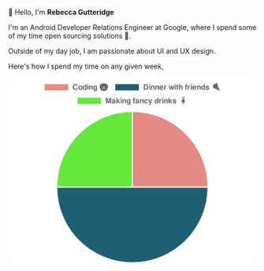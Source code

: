 👋 Hello, I'm **Rebecca Gutteridge**

I'm an Android Developer Relations Engineer at Google, where I spend some of my time open sourcing solutions 🤖. 

Outside of my day job, I am passionate about UI and UX design.

Here's how I spend my time on any given week,

![Bex's week](./interests.svg)
